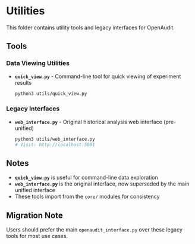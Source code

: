 # Utilities

This folder contains utility tools and legacy interfaces for OpenAudit.

## Tools

### Data Viewing Utilities
- **`quick_view.py`** - Command-line tool for quick viewing of experiment results
  ```bash
  python3 utils/quick_view.py
  ```

### Legacy Interfaces
- **`web_interface.py`** - Original historical analysis web interface (pre-unified)
  ```bash
  python3 utils/web_interface.py
  # Visit: http://localhost:5001
  ```

## Notes

- **`quick_view.py`** is useful for command-line data exploration
- **`web_interface.py`** is the original interface, now superseded by the main unified interface
- These tools import from the `core/` modules for consistency

## Migration Note

Users should prefer the main `openaudit_interface.py` over these legacy tools for most use cases.
